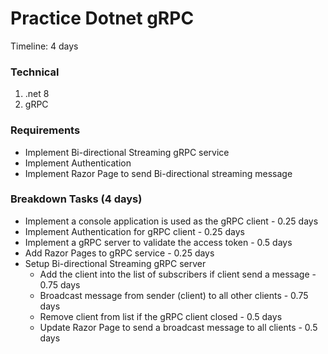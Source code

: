 # Practice Dotnet gRPC
Timeline: 4 days

### Technical
1. .net 8
2. gRPC

### Requirements
- Implement Bi-directional Streaming gRPC service
- Implement Authentication
- Implement Razor Page to send Bi-directional streaming message

### Breakdown Tasks (4 days)
- Implement a console application is used as the gRPC client - 0.25 days
- Implement Authentication for gRPC client - 0.25 days
- Implement a gRPC server to validate the access token - 0.5 days
- Add Razor Pages to gRPC service - 0.25 days
- Setup Bi-directional Streaming gRPC server
  - Add the client into the list of subscribers if client send a message - 0.75 days
  - Broadcast message from sender (client) to all other clients - 0.75 days
  - Remove client from list if the gRPC client closed - 0.5 days
  - Update Razor Page to send a broadcast message to all clients - 0.5 days
